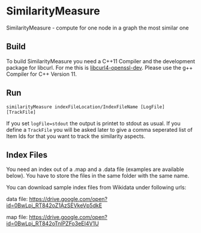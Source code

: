 # SimilarityMeasure
SimilarityMeasure - compute for one node in a graph the most similar one

## Build
To build SimilarityMeasure you need a C++11 Compiler and the development package for libcurl. For me this is [libcurl4-openssl-dev](https://packages.debian.org/de/sid/libcurl4-openssl-dev).
Please use the g++ Compiler for C++ Version 11.

## Run

````
similarityMeasure indexFileLocation/IndexFileName [LogFile] [TrackFile]
````

If you set `logFile=stdout` the output is printet to stdout as usual. If you define a `TrackFile` you will be asked later to give a comma seperated list of Item Ids for that you want to track the similarity aspects.

## Index Files
You need an index out of a .map and a .data file (examples are available below). You have to store the files in the same folder with the same name.

You can download sample index files from Wikidata under following urls:

data file:
https://drive.google.com/open?id=0BwLpj_RT842oZ1AzSEVkeVp5dkE

map file:
https://drive.google.com/open?id=0BwLpj_RT842oTnlPZFo3eEI4V1U
